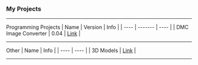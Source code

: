 ### My Projects

---

Programming Projects
| Name | Version | Info |
| ---- | ------- | ---- |
| DMC Image Converter | 0.04 | [Link](./DMC-Converter.md) |

---

Other
| Name | Info |
| ---- | ---- |
| 3D Models | [Link](./Blender.md) |

---
